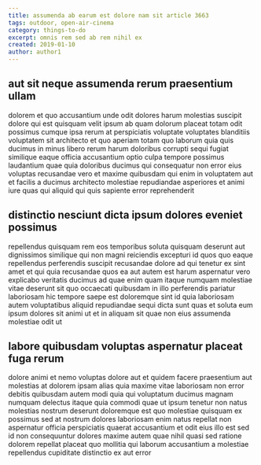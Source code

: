 ```yaml
---
title: assumenda ab earum est dolore nam sit article 3663
tags: outdoor, open-air-cinema
category: things-to-do
excerpt: omnis rem sed ab rem nihil ex
created: 2019-01-10
author: author1
---
```


## aut sit neque assumenda rerum praesentium ullam

dolorem et quo accusantium unde odit dolores harum molestias suscipit dolore qui est quisquam velit ipsum ab quam dolorum placeat totam odit possimus cumque ipsa rerum at perspiciatis voluptate voluptates blanditiis voluptatem sit architecto et quo aperiam totam quo laborum quia quis ducimus in minus libero rerum harum doloribus corrupti sequi fugiat similique eaque officia accusantium optio culpa tempore possimus laudantium quae quia doloribus ducimus qui consequatur non error eius voluptas recusandae vero et maxime quibusdam qui enim in voluptatem aut et facilis a ducimus architecto molestiae repudiandae asperiores et animi iure quas qui aliquid qui quis sapiente error reprehenderit

## distinctio nesciunt dicta ipsum dolores eveniet possimus

repellendus quisquam rem eos temporibus soluta quisquam deserunt aut dignissimos similique qui non magni reiciendis excepturi id quos quo eaque repellendus perferendis suscipit recusandae dolore ad qui tenetur ex sint amet et qui quia recusandae quos ea aut autem est harum aspernatur vero explicabo veritatis ducimus ad quae enim quam itaque numquam molestiae vitae deserunt sit quo occaecati quibusdam in illo perferendis pariatur laboriosam hic tempore saepe est doloremque sint id quia laboriosam autem voluptatibus aliquid repudiandae sequi dicta sunt quas et soluta eum ipsum dolores sit animi ut et in aliquam sit quae non eius assumenda molestiae odit ut

## labore quibusdam voluptas aspernatur placeat fuga rerum

dolore animi et nemo voluptas dolore aut et quidem facere praesentium aut molestias at dolorem ipsam alias quia maxime vitae laboriosam non error debitis quibusdam autem modi quia qui voluptatum ducimus magnam numquam delectus itaque quia commodi quae ut ipsum tenetur non natus molestias nostrum deserunt doloremque est quo molestiae quisquam ex possimus sed at nostrum dolores laboriosam enim natus repellat non aspernatur officia perspiciatis quaerat accusantium et odit eius illo est sed id non consequuntur dolores maxime autem quae nihil quasi sed ratione dolorem repellat placeat quo mollitia qui laborum accusantium a molestiae repellendus cupiditate distinctio ex aut error
